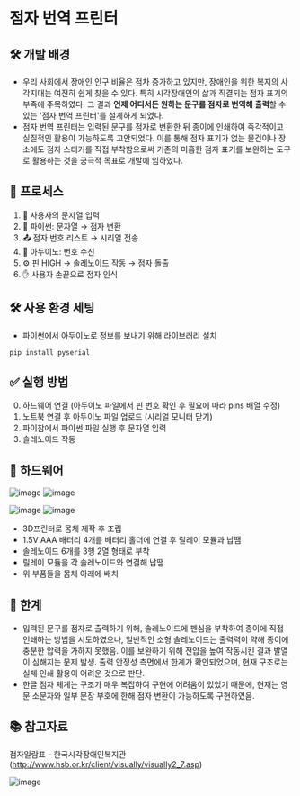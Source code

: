 # 점자 번역 프린터
## 🛠️ 개발 배경
 - 우리 사회에서 장애인 인구 비율은 점차 증가하고 있지만, 장애인을 위한 복지의 사각지대는 여전히 쉽게 찾을 수 있다. 특히 시각장애인의 삶과 직결되는 점자 표기의 부족에 주목하였다.
 그 결과 **언제 어디서든 원하는 문구를 점자로 번역해 출력**할 수 있는 '점자 번역 프린터'를 설계하게 되었다.  
 - 점자 번역 프린터는 입력된 문구를 점자로 변환한 뒤 종이에 인쇄하여 즉각적이고 실질적인 활용이 가능하도록 고안되었다. 이를 통해 점자 표기가 없는 물건이나 장소에도 점자 스티커를 직접 부착함으로써 기존의 미흡한 점자 표기를 보완하는 도구로 활용하는 것을 궁극적 목표로 개발에 임하였다.  

## 🔁 프로세스

1. 📝 사용자의 문자열 입력  
2. 🐍 파이썬: 문자열 → 점자 변환  
3. 📤 점자 번호 리스트 → 시리얼 전송  
4. 🧠 아두이노: 번호 수신  
5. ⚙️ 핀 HIGH → 솔레노이드 작동 → 점자 돌출  
6. ✋ 사용자 손끝으로 점자 인식

## 🛠️ 사용 환경 세팅
- 파이썬에서 아두이노로 정보를 보내기 위해 라이브러리 설치  
  
 ```pip install pyserial```

## ✅ 실행 방법
0. 하드웨어 연결 (아두이노 파일에서 핀 번호 확인 후 필요에 따라 pins 배열 수정) 
1. 노트북 연결 후 아두이노 파일 업로드 (시리얼 모니터 닫기)
2. 파이참에서 파이썬 파일 실행 후 문자열 입력
3. 솔레노이드 작동

## 🔩 하드웨어
![image](https://github.com/user-attachments/assets/07178ada-bafa-47cc-a50a-4bc741d99e6f)
![image](https://github.com/user-attachments/assets/780c4e79-0fc2-46d3-b10c-63022de0d02b)

![image](https://github.com/user-attachments/assets/c9c3ad43-f512-47d1-bd7b-18b3fea5631f)
![image](https://github.com/user-attachments/assets/5bd896d2-0d3c-4b73-8453-5fea8d48b1d5)

- 3D프린터로 몸체 제작 후 조립
- 1.5V AAA 배터리 4개를 배터리 홀더에 연결 후 릴레이 모듈과 납땜
- 솔레노이드 6개를 3행 2열 형태로 부착
- 릴레이 모듈을 각 솔레노이드와 연결해 납땜
- 위 부품들을 몸체 아래에 배치 


## 🧩 한계
- 입력된 문구를 점자로 출력하기 위해, 솔레노이드에 펜심을 부착하여 종이에 직접 인쇄하는 방법을 시도하였으나, 일반적인 소형 솔레노이드는 출력력이 약해 종이에 충분한 압력을 가하지 못했음. 이를 보완하기 위해 전압을 높여 작동시킨 결과 발열이 심해지는 문제 발생. 출력 안정성 측면에서 한계가 확인되었으며, 현재 구조로는 실제 인쇄 활용이 어려운 것으로 판단.
- 한글 점자 체계는 구조가 매우 복잡하여 구현에 어려움이 있었기 때문에, 현재는 영문 소문자와 일부 문장 부호에 한해 점자 변환이 가능하도록 구현하였음.
  
## 📚 참고자료
점자일람표 - 한국시각장애인복지관 (http://www.hsb.or.kr/client/visually/visually2_7.asp)

![image](https://github.com/user-attachments/assets/fd2986c2-bce5-44db-9058-67bc18e1bf90)

